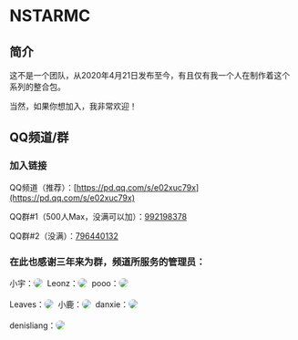 # NSTARMC

## 简介

这不是一个团队，从2020年4月21日发布至今，有且仅有我一个人在制作着这个系列的整合包。

当然，如果你想加入，我非常欢迎！

## QQ频道/群

### 加入链接

QQ频道（推荐）：[https://pd.qq.com/s/e02xuc79x](https://pd.qq.com/s/e02xuc79x)

QQ群#1（500人Max，没满可以加）：[992198378](http://qm.qq.com/cgi-bin/qm/qr?_wv=1027&k=0q2kuSuBLneZnNfX5rZTn7XF76oXDO7_&authKey=a4FR289M41dZJ%2BsTvHL%2Bi6sHhfLb5OoKVdkfQz9BK%2BbcSaBNESQBLHPaTkym1ru4&noverify=0&group_code=992198378)

QQ群#2（没满）：[796440132](http://qm.qq.com/cgi-bin/qm/qr?_wv=1027&k=dpqQIGxhRwF9VSTqInzP2cYsggOrCDYT&authKey=PyllQ2TUs3iTy94f%2B6ynwCDXJic9xeXRqXzhyUff%2Fpl%2B7xs8GpwC6HVE%2Bn1nigQc&noverify=0&group_code=796440132)

### 在此也感谢三年来为群，频道所服务的管理员：
<div class="vertical-center">
小宇：<img src="http://q1.qlogo.cn/g?b=qq&nk=2656046824&s=100" id="cir">
&nbsp;&nbsp;Leonz：<img src="http://q1.qlogo.cn/g?b=qq&nk=1377418284&s=100" id="cir">
&nbsp;&nbsp;pooo：<img src="http://q1.qlogo.cn/g?b=qq&nk=1101447296&s=100" id="cir">
</div>
<br>
<div class="vertical-center">
Leaves：<img src="http://q1.qlogo.cn/g?b=qq&nk=1416439811&s=100" id="cir">
&nbsp;&nbsp;小鹿：<img src="http://q1.qlogo.cn/g?b=qq&nk=1956686150&s=100" id="cir">
&nbsp;&nbsp;danxie：<img src="http://q1.qlogo.cn/g?b=qq&nk=1636588243&s=100" id="cir">
</div>
<br>
<div class="vertical-center">
denisliang：<img src="http://q1.qlogo.cn/g?b=qq&nk=1677614246&s=100" id="cir">
</div>


<style>
#cir {
  border-radius: 50%;
}
</style>
<style>
.vertical-center {
  display: flex;
  align-items: center;
}
@media (max-width: 768px) {
  .vertical-center {
    flex-direction: column;
    justify-content: center;
  }
</style>
